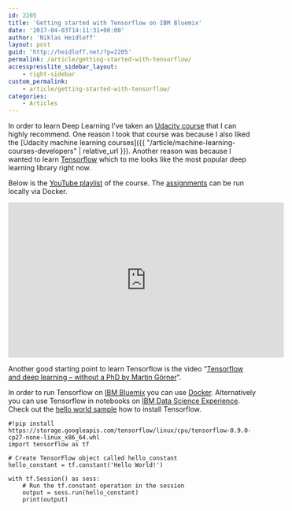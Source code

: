 ```yaml
---
id: 2205
title: 'Getting started with Tensorflow on IBM Bluemix'
date: '2017-04-03T14:11:31+00:00'
author: 'Niklas Heidloff'
layout: post
guid: 'http://heidloff.net/?p=2205'
permalink: /article/getting-started-with-tensorflow/
accesspresslite_sidebar_layout:
    - right-sidebar
custom_permalink:
    - article/getting-started-with-tensorflow/
categories:
    - Articles
---
```


In order to learn Deep Learning I’ve taken an [Udacity course](https://www.udacity.com/course/deep-learning--ud730) that I can highly recommend. One reason I took that course was because I also liked the [Udacity machine learning courses]({{ "/article/machine-learning-courses-developers" | relative_url }}). Another reason was because I wanted to learn [Tensorflow](https://www.tensorflow.org/) which to me looks like the most popular deep learning library right now.

Below is the [YouTube playlist](https://www.youtube.com/playlist?list=PLAwxTw4SYaPn_OWPFT9ulXLuQrImzHfOV) of the course. The [assignments](https://github.com/tensorflow/tensorflow/tree/master/tensorflow/examples/udacity) can be run locally via Docker.

<iframe allowfullscreen="" frameborder="0" height="315" src="https://www.youtube.com/embed/iF8dRePlPUo" width="560"></iframe>

Another good starting point to learn Tensorflow is the video “[Tensorflow and deep learning – without a PhD by Martin Görner](https://www.youtube.com/watch?v=vq2nnJ4g6N0)“.

In order to run Tensorflow on [IBM Bluemix](https://console.ng.bluemix.net/) you can use [Docker](https://hub.docker.com/r/tensorflow/tensorflow/). Alternatively you can use Tensorflow in notebooks on [IBM Data Science Experience](http://datascience.ibm.com/). Check out the [hello world sample](https://apsportal.ibm.com/analytics/notebooks/91440c8b-0bfb-471e-b04e-235e4d9f510d/view?access_token=fb4380415a903111e26cec3bd95d8ba91a04746185c866fecde9d36643fa5585) how to install Tensorflow.

```
#!pip install https://storage.googleapis.com/tensorflow/linux/cpu/tensorflow-0.9.0-cp27-none-linux_x86_64.whl
import tensorflow as tf

# Create TensorFlow object called hello_constant
hello_constant = tf.constant('Hello World!')

with tf.Session() as sess:
    # Run the tf.constant operation in the session
    output = sess.run(hello_constant)
    print(output)
 
```